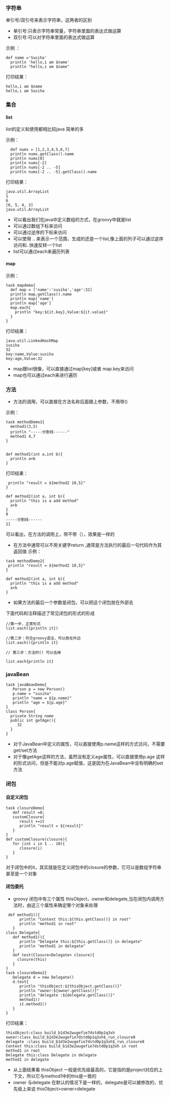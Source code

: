 ### 字符串
单引号/双引号来表示字符串，这两者的区别
- 单引号:只表示字符串常量，字符串里面的表达式做运算
- 双引号:可以对字符串里面的表达式做运算
		
示例 ：
		 
```
def name ='Susiha'
  println 'hello,i am $name'
  println "hello,i am $name"
``` 

打印结果：
```
hello,i am $name
hello,i am Susiha
``` 
    
### 集合
#### list
list的定义和使用都相比较java 简单的多

示例：
```
  def nums = [1,2,3,4,5,6,7]
  println nums.getClass().name
  println nums[0]
  println nums[-2]
  println nums[-2 .. -5]
  println nums[-2 .. -5].getClass().name 
``` 
打印结果：
```
java.util.ArrayList
1
6
[6, 5, 4, 3]
java.util.ArrayList
``` 
- 可以看出我们在java中定义数组的方式，在groovy中就是list
- 可以通过数组下标来访问
- 可以通过逆序的下标来访问
- 可以使用 .. 来表示一个范围，生成的还是一个list,像上面的列子可以通过逆序访问和..快速反转一个list
- list可以通过each来遍历列表
#### map
示例：
```
task mapdemo{
  def map = ['name':'susiha','age':32]
  println map.getClass().name
  println map['name']
  println map['age']
  map.each{
    println "key:${it.key},Value:${it.value}"
  }
}
```
打印结果：
```
java.util.LinkedHashMap
susiha
32
key:name,Value:susiha
key:age,Value:32
```

- map跟list很像，可以直接通过map[key]或者 map.key来访问
- map也可以通过each来进行遍历
### 方法

- 方法的调用，可以直接在方法名称后面跟上参数，不用带()

示例：
```
task methodDemo1{
  method1(3,5)
  println "-----分割线------"
  method1 4,7
}


def method1(int a,int b){
  println a+b
}
```
打印结果：
```task methodDemo2{
 println "result = ${method2 10,5}"
}

def method2(int a, int b){
  println "this is a add method"
  a+b
}
8
-----分割线------
11
```
可以看出，在方法的调用上，带不带（），效果是一样的

- 在方法中通常可以不用关键字return ,通常是方法执行的最后一句代码作为其返回值
示例：
```
task methodDemo2{
 println "result = ${method2 10,5}"
}

def method2(int a, int b){
  println "this is a add method"
  a+b
}
```

- 如果方法的最后一个参数是闭包，可以把这个闭包放在外部去

下面代码和注释描述了常见闭包的形式的形成

```
//第一步，正常形式
list.each({println it})

//第二步：符合groovy语法，可以放在外边
list.each(){println it}

// 第三步：方法的() 可以去掉

list.each{println it}
```
### javaBean
```
task javaBeanDemo{
   Person p = new Person()
   p.name = "susiha"
   println "name = ${p.name}"
   println "age = ${p.age}"
}
class Person{
  private String name
  public int getAge(){
     32
  }
}
```
- 对于JavaBean中定义的属性，可以直接使用p.name这样的方式访问，不需要get/set方法
- 对于像getAge这样的方法，虽然没有定义age属性，可以直接使用p.age 这样的形式访问，但是不能对p.age赋值，这是因为在JavaBean中没有明确的set方法
### 闭包
#### 自定义闭包
```
task closureDemo{
   def result =0;
   customClosure{      
      result +=it
      println "result = ${result}"
   }
}
def customClosure(closure){
   for (int i in 1 .. 10){
      closure(i)
   }
}
```
对于闭包中的it，其实就是在定义闭包中的closure的参数，它可以是数组字符串甚至是一个对象
#### 闭包委托
- groovy 闭包中有三个属性 thisObject，owner和delegate,当在闭包内调用方法时，由这三个属性来确定哪个对象来处理

```
 def method1(){
      println "Context this:${this.getClass()} in root"
      println "method1 in root"
   }
class Delegate{
   def method1(){
      println "Delegate this:${this.getClass()} in delegate"
      println "method1 in delegate"
   }
   def test(Closure<Delegate> closure){
     closure(this)
   }
}
task closureDemo2{
   Delegate d = new Delegate()
   d.test{
      println "thisObject:${thisObject.getClass()}"
      println "owner:${owner.getClass()}"
      println "delegate :${delegate.getClass()}"
      method1()
      it.method1()  
   }
}
```
打印结果：
```
thisObject:class build_b1d3e2wugefie7dstd0p1q3xh
owner:class build_b1d3e2wugefie7dstd0p1q3xh$_run_closure8
delegate :class build_b1d3e2wugefie7dstd0p1q3xh$_run_closure8
Context this:class build_b1d3e2wugefie7dstd0p1q3xh in root
method1 in root
Delegate this:class Delegate in delegate
method1 in delegate
```

- 从上面结果看 thisObject 一般是优先级最高的，它是指的是project对应的上下文，所以它与method1中的this是一致的
- owner 与delegate 在默认的情况下是一样的，delegate是可以被修改的，优先级上来说 thisObject>owner>delegate



